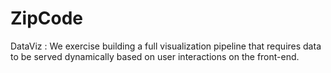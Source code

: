 # ZipCode
DataViz : 
We exercise building a full visualization pipeline that requires data to be served
dynamically based on user interactions on the front-end. 
